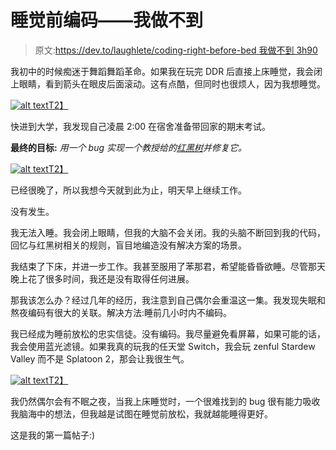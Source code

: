 # 睡觉前编码——我做不到

> 原文:[https://dev.to/laughlete/coding-right-before-bed 我做不到 3h90](https://dev.to/laughlete/coding-right-before-bed----i-cant-do-it-3h90)

我初中的时候痴迷于舞蹈舞蹈革命。如果我在玩完 DDR 后直接上床睡觉，我会闭上眼睛，看到箭头在眼皮后面滚动。这有点酷，但同时也很烦人，因为我想睡觉。

[![alt text](../Images/a7b8b13c54e7c4410762de4ccc4cd200.png "DDR Logo")T2】](https://res.cloudinary.com/practicaldev/image/fetch/s--1_OHT1Vo--/c_limit%2Cf_auto%2Cfl_progressive%2Cq_auto%2Cw_880/https://vignette.wikia.nocookie.net/dancedancerevolutionddr/images/3/34/DDR2009Logo.png/revision/latest/scale-to-width-down/1000%3Fcb%3D20130508042349)

快进到大学，我发现自己凌晨 2:00 在宿舍准备带回家的期末考试。

**最终的目标:**
*用一个 bug 实现一个教授给的[红黑树](https://youtu.be/qvZGUFHWChY)并修复它。*

[![alt text](../Images/6e53c6af54613df15c2560dbb97f3431.png "Red Black Tree")T2】](https://res.cloudinary.com/practicaldev/image/fetch/s--Xe92p9Sn--/c_limit%2Cf_auto%2Cfl_progressive%2Cq_66%2Cw_880/https://www.cs.auckland.ac.nz/software/AlgAnim/fig/rb_tree1a.gif)

已经很晚了，所以我想今天就到此为止，明天早上继续工作。

没有发生。

我无法入睡。我会闭上眼睛，但我的大脑不会关闭。我的头脑不断回到我的代码，回忆与红黑树相关的规则，盲目地编造没有解决方案的场景。

我结束了下床，并进一步工作。我甚至服用了苯那君，希望能昏昏欲睡。尽管那天晚上花了很多时间，我还是没有取得任何进展。

那我该怎么办？经过几年的经历，我注意到自己偶尔会重温这一集。我发现失眠和熬夜编码有很大的关联。解决方法:睡前几小时内不编码。

我已经成为睡前放松的忠实信徒。没有编码。我尽量避免看屏幕，如果可能的话，我会使用蓝光滤镜。如果我真的玩我的任天堂 Switch，我会玩 zenful Stardew Valley 而不是 Splatoon 2，那会让我很生气。

[![alt text](../Images/83a95ba253ca7e590736dfc3346240d4.png "stardew valley")T2】](https://res.cloudinary.com/practicaldev/image/fetch/s--1Jj0MeIV--/c_limit%2Cf_auto%2Cfl_progressive%2Cq_auto%2Cw_880/http://pm1.narvii.com/6806/04b7ee09dda85a0f0a46d83dd9e1aa3351652be1v2_128.jpg)

我仍然偶尔会有不眠之夜，当我上床睡觉时，一个很难找到的 bug 很有能力吸收我脑海中的想法，但我越是试图在睡觉前放松，我就越能睡得更好。

这是我的第一篇帖子:)